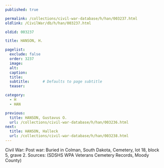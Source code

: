 ```yaml
---
published: true

permalink: /collections/civil-war-database/h/han/003237.html
oldlink: /CivilWar/db/h/han/003237.html

oldid: 003237

title: HANSON, H.

pagelist:
  exclude: false
  order: 3237
  image: 
  alt:
  caption:
  title:
  subtitle:      # Defaults to page subtitle
  teaser:

category: 
  - H 
  - HAN

previous:
  title: HANSON, Gustavus O.
  url: /collections/civil-war-database/h/han/003236.html  
next:
  title: HANSON, Halleck
  url: /collections/civil-war-database/h/han/003238.html   
---
```

Civil War: Post war: Buried in Colman, South Dakota, Cemetery, lot 18, block 5, grave 2. Sources: (SDSHS WPA Veterans Cemetery Records, Moody County)